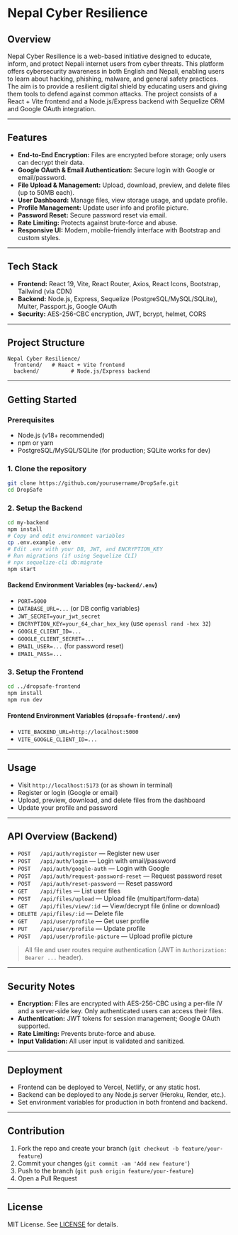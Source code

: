 # Nepal Cyber Resilience

## Overview
Nepal Cyber Resilience is a web-based initiative designed to educate, inform, and protect Nepali internet users from cyber threats. This platform offers cybersecurity awareness in both English and Nepali, enabling users to learn about hacking, phishing, malware, and general safety practices. The aim is to provide a resilient digital shield by educating users and giving them tools to defend against common attacks. The project consists of a React + Vite frontend and a Node.js/Express backend with Sequelize ORM and Google OAuth integration.

---

## Features
- **End-to-End Encryption:** Files are encrypted before storage; only users can decrypt their data.
- **Google OAuth & Email Authentication:** Secure login with Google or email/password.
- **File Upload & Management:** Upload, download, preview, and delete files (up to 50MB each).
- **User Dashboard:** Manage files, view storage usage, and update profile.
- **Profile Management:** Update user info and profile picture.
- **Password Reset:** Secure password reset via email.
- **Rate Limiting:** Protects against brute-force and abuse.
- **Responsive UI:** Modern, mobile-friendly interface with Bootstrap and custom styles.

---

## Tech Stack
- **Frontend:** React 19, Vite, React Router, Axios, React Icons, Bootstrap, Tailwind (via CDN)
- **Backend:** Node.js, Express, Sequelize (PostgreSQL/MySQL/SQLite), Multer, Passport.js, Google OAuth
- **Security:** AES-256-CBC encryption, JWT, bcrypt, helmet, CORS

---

## Project Structure
```
Nepal Cyber Resilience/
  frontend/   # React + Vite frontend
  backend/          # Node.js/Express backend
```

---

## Getting Started

### Prerequisites
- Node.js (v18+ recommended)
- npm or yarn
- PostgreSQL/MySQL/SQLite (for production; SQLite works for dev)

### 1. Clone the repository
```bash
git clone https://github.com/yourusername/DropSafe.git
cd DropSafe
```

### 2. Setup the Backend
```bash
cd my-backend
npm install
# Copy and edit environment variables
cp .env.example .env
# Edit .env with your DB, JWT, and ENCRYPTION_KEY
# Run migrations (if using Sequelize CLI)
# npx sequelize-cli db:migrate
npm start
```

#### Backend Environment Variables (`my-backend/.env`)
- `PORT=5000`
- `DATABASE_URL=...` (or DB config variables)
- `JWT_SECRET=your_jwt_secret`
- `ENCRYPTION_KEY=your_64_char_hex_key` (use `openssl rand -hex 32`)
- `GOOGLE_CLIENT_ID=...`
- `GOOGLE_CLIENT_SECRET=...`
- `EMAIL_USER=...` (for password reset)
- `EMAIL_PASS=...`

### 3. Setup the Frontend
```bash
cd ../dropsafe-frontend
npm install
npm run dev
```

#### Frontend Environment Variables (`dropsafe-frontend/.env`)
- `VITE_BACKEND_URL=http://localhost:5000`
- `VITE_GOOGLE_CLIENT_ID=...`

---

## Usage
- Visit `http://localhost:5173` (or as shown in terminal)
- Register or login (Google or email)
- Upload, preview, download, and delete files from the dashboard
- Update your profile and password

---

## API Overview (Backend)
- `POST   /api/auth/register` — Register new user
- `POST   /api/auth/login` — Login with email/password
- `POST   /api/auth/google-auth` — Login with Google
- `POST   /api/auth/request-password-reset` — Request password reset
- `POST   /api/auth/reset-password` — Reset password
- `GET    /api/files` — List user files
- `POST   /api/files/upload` — Upload file (multipart/form-data)
- `GET    /api/files/view/:id` — View/decrypt file (inline or download)
- `DELETE /api/files/:id` — Delete file
- `GET    /api/user/profile` — Get user profile
- `PUT    /api/user/profile` — Update profile
- `POST   /api/user/profile-picture` — Upload profile picture

> All file and user routes require authentication (JWT in `Authorization: Bearer ...` header).

---

## Security Notes
- **Encryption:** Files are encrypted with AES-256-CBC using a per-file IV and a server-side key. Only authenticated users can access their files.
- **Authentication:** JWT tokens for session management; Google OAuth supported.
- **Rate Limiting:** Prevents brute-force and abuse.
- **Input Validation:** All user input is validated and sanitized.

---

## Deployment
- Frontend can be deployed to Vercel, Netlify, or any static host.
- Backend can be deployed to any Node.js server (Heroku, Render, etc.).
- Set environment variables for production in both frontend and backend.

---

## Contribution
1. Fork the repo and create your branch (`git checkout -b feature/your-feature`)
2. Commit your changes (`git commit -am 'Add new feature'`)
3. Push to the branch (`git push origin feature/your-feature`)
4. Open a Pull Request

---

## License
MIT License. See [LICENSE](LICENSE) for details.